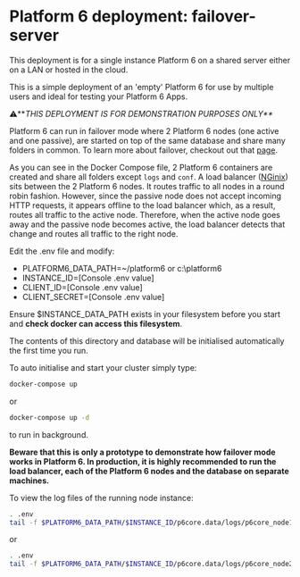 # Platform 6 deployment: failover-server

This deployment is for a single instance Platform 6 on a shared server either on a LAN or hosted in the cloud.

This is a simple deployment of an 'empty' Platform 6 for use by multiple users and ideal for testing your Platform 6 Apps.

⚠️**_THIS DEPLOYMENT IS FOR DEMONSTRATION PURPOSES ONLY**_

Platform 6 can run in failover mode where 2 Platform 6 nodes (one active and one passive), are started on top of the 
same database and share many folders in common. To learn more about failover, checkout out that
[page](https://documentation.amalto.com/platform6/latest/install-platform6/failover-clustering/).

As you can see in the Docker Compose file, 2 Platform 6 containers are created and share all folders except `logs` and
`conf`. A load balancer ([NGinix](https://traefik.io/)) sits between the 2 
Platform 6 nodes. It routes traffic to all nodes in a round robin fashion. However, since the passive node does not
accept incoming HTTP requests, it appears offline to the load balancer which, as a result, routes all traffic to the
active node. Therefore, when the active node goes away and the passive node becomes active, the load balancer detects
that change and routes all traffic to the right node.

Edit the .env file and modify:

- PLATFORM6_DATA_PATH=~/platform6 or c:\platform6
- INSTANCE_ID=[Console .env value]
- CLIENT_ID=[Console .env value]
- CLIENT_SECRET=[Console .env value]

Ensure $INSTANCE_DATA_PATH exists in your filesystem before you start and **check docker can access this filesystem**.

The contents of this directory and database will be initialised automatically the first time you run.

To auto initialise and start your cluster simply type:

```bash
docker-compose up
```
or

```bash
docker-compose up -d
```

to run in background.

__Beware that this is only a prototype to demonstrate how failover mode works in Platform 6. In production, it is highly
recommended to run the load balancer, each of the Platform 6 nodes and the database on separate machines.__

To view the log files of the running node instance:

```bash
. .env
tail -f $PLATFORM6_DATA_PATH/$INSTANCE_ID/p6core.data/logs/p6core_node1.log
```
or

```bash
. .env
tail -f $PLATFORM6_DATA_PATH/$INSTANCE_ID/p6core.data/logs/p6core_node2.log
```
